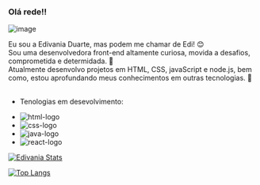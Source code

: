### Olá rede!!

![image](https://github.com/Edivania88Duarte/Edivania88Duarte/assets/120994730/a6a71644-4f45-4d15-8b12-c62b8089fb3b)  




Eu sou a Edivania Duarte, mas podem me chamar de Edi! 😊
<br>
Sou uma desenvolvedora front-end altamente curiosa, movida a desafios, comprometida e determidada. 🎯
<br>
Atualmente desenvolvo projetos em HTML, CSS, javaScript e node.js, bem como, estou aprofundando meus conhecimentos em outras tecnologias. :rocket:
<br>
<br> 
 * Tenologias em desevolvimento:
- <img src="https://img.shields.io/badge/HTML5-E34F26?style=for-the-badge&logo=html5&logoColor=white" alt="html-logo"/>
- <img src="https://img.shields.io/badge/CSS-239120?&style=for-the-badge&logo=css3&logoColor=white" alt="css-logo"/>
- <img src="https://img.shields.io/badge/JavaScript-F7DF1E?style=for-the-badge&logo=javascript&logoColor=black" alt="java-logo"/>
-  <img src="https://img.shields.io/badge/react%20os-0088CC?style=for-the-badge&logo=reactos&logoColor=white" alt="react-logo"/>





[![Edivania Stats](https://github-readme-stats.vercel.app/api?username=Edivania88Duarte)](https://github.com/anuraghazra/github-readme-stats)


[![Top Langs](https://github-readme-stats.vercel.app/api/top-langs/?username=Edivania88Duarte)](https://github.com/anuraghazra/github-readme-stats)
